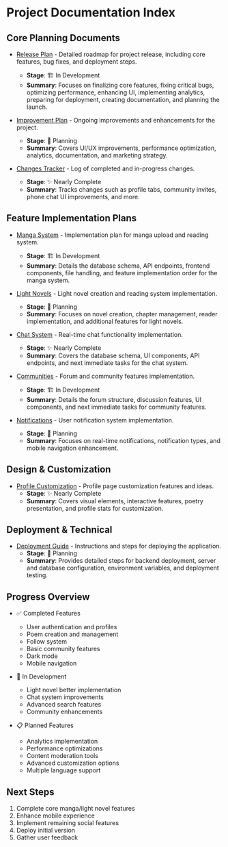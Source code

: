 # Project Documentation Index

## Core Planning Documents
- [Release Plan](log/release.md) - Detailed roadmap for project release, including core features, bug fixes, and deployment steps.
  - **Stage**: 🏗️ In Development
  - **Summary**: Focuses on finalizing core features, fixing critical bugs, optimizing performance, enhancing UI, implementing analytics, preparing for deployment, creating documentation, and planning the launch.

- [Improvement Plan](log/improvment.md) - Ongoing improvements and enhancements for the project.
  - **Stage**: 🌱 Planning
  - **Summary**: Covers UI/UX improvements, performance optimization, analytics, documentation, and marketing strategy.

- [Changes Tracker](changes.md) - Log of completed and in-progress changes.
  - **Stage**: ✨ Nearly Complete
  - **Summary**: Tracks changes such as profile tabs, community invites, phone chat UI improvements, and more.

## Feature Implementation Plans
- [Manga System](log/addingmanga.md) - Implementation plan for manga upload and reading system.
  - **Stage**: 🏗️ In Development
  - **Summary**: Details the database schema, API endpoints, frontend components, file handling, and feature implementation order for the manga system.

- [Light Novels](log/addinglightNovels.md) - Light novel creation and reading system implementation.
  - **Stage**: 🌱 Planning
  - **Summary**: Focuses on novel creation, chapter management, reader implementation, and additional features for light novels.

- [Chat System](log/chatsImplement.md) - Real-time chat functionality implementation.
  - **Stage**: ✨ Nearly Complete
  - **Summary**: Covers the database schema, UI components, API endpoints, and next immediate tasks for the chat system.

- [Communities](log/CommunitiesPlan.md) - Forum and community features implementation.
  - **Stage**: 🏗️ In Development
  - **Summary**: Details the forum structure, discussion features, UI components, and next immediate tasks for community features.

- [Notifications](log/notification%20System.md) - User notification system implementation.
  - **Stage**: 🌱 Planning
  - **Summary**: Focuses on real-time notifications, notification types, and mobile navigation enhancement.

## Design & Customization
- [Profile Customization](customizationProfile.md) - Profile page customization features and ideas.
  - **Stage**: ✨ Nearly Complete
  - **Summary**: Covers visual elements, interactive features, poetry presentation, and profile stats for customization.

## Deployment & Technical
- [Deployment Guide](log/deployment.md) - Instructions and steps for deploying the application.
  - **Stage**: 🌱 Planning
  - **Summary**: Provides detailed steps for backend deployment, server and database configuration, environment variables, and deployment testing.

## Progress Overview
- ✅ Completed Features
  - User authentication and profiles
  - Poem creation and management
  - Follow system
  - Basic community features
  - Dark mode
  - Mobile navigation

- 🚧 In Development
  - Light novel better implementation
  - Chat system improvements
  - Advanced search features
  - Community enhancements

- 📋 Planned Features
  - Analytics implementation
  - Performance optimizations
  - Content moderation tools
  - Advanced customization options
  - Multiple language support

## Next Steps
1. Complete core manga/light novel features
2. Enhance mobile experience
3. Implement remaining social features
4. Deploy initial version
5. Gather user feedback
